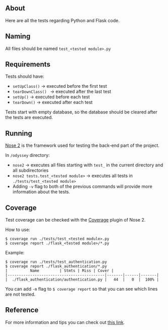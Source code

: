 ## About

Here are all the tests regarding Python and Flask code.

## Naming

All files should be named `test_<tested module>.py`

## Requirements

Tests should have:
- `setUpClass()` -> executed before the first test
- `tearDownClass() ` -> executed after the last test
- `setUp()` -> executed before each test
- `tearDown()` -> executed after each test

Tests start with empty database, so the database should be cleared after the tests are executed.

## Running

[Nose 2](https://docs.nose2.io/en/latest/) is the framework used for testing the back-end part of the project.

In `/odyssey` directory:
- `nose2` -> executes all files starting with `test_` in the current directory and all subdirectories
- `nose2 tests.test_<tested module>` -> executes all tests in `./tests/test_<tested module>`
- Adding `-v` flag to both of the previous commands will provide more information about the tests.

## Coverage

Test coverage can be checked with the [Coverage](https://docs.nose2.io/en/latest/plugins/coverage.html) plugin of Nose 2.

How to use:
```
$ coverage run ./tests/test_<tested module>.py
$ coverage report ./flask_<tested module>/*.py
```

Example:
```
$ coverage run ./tests/test_authentication.py
$ coverage report ./flask_authentication/*.py 
|		   Name   		| Stmts | Miss | Cover |
|-------------------------------------------|-------|------|-------|
|  ./flask_authentication/authentication.py |   44  |   0  |  100% |
```

You can add `-m` flag to `$ coverage report` so that you can see which lines are not tested.

## Reference

For more information and tips you can check out [this link](https://www.patricksoftwareblog.com/unit-testing-a-flask-application/).
